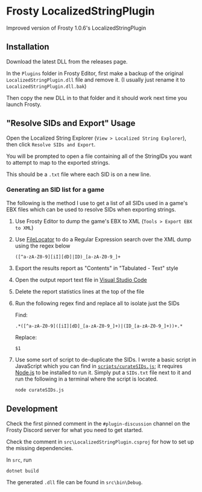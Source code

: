 # Frosty LocalizedStringPlugin
Improved version of Frosty 1.0.6's LocalizedStringPlugin

## Installation

Download the latest DLL from the releases page.

In the `Plugins` folder in Frosty Editor, first make a backup of the original `LocalizedStringPlugin.dll` file and remove it. (I usually just rename it to `LocalizedStringPlugin.dll.bak`)

Then copy the new DLL in to that folder and it should work next time you launch Frosty.

## "Resolve SIDs and Export" Usage

Open the Localized String Explorer (`View > Localized String Explorer`), then click `Resolve SIDs and Export`.

You will be prompted to open a file containing all of the StringIDs you want to attempt to map to the exported strings.

This should be a `.txt` file where each SID is on a new line.

### Generating an SID list for a game

The following is the method I use to get a list of all SIDs used in a game's EBX files which can be used to resolve SIDs when exporting strings.

1. Use Frosty Editor to dump the game's EBX to XML (`Tools > Export EBX to XML`)

2. Use [FileLocator](https://www.mythicsoft.com/filelocatorlite/download/) to do a Regular Expression search over the XML dump using the regex below
    ```regexp
    ([^a-zA-Z0-9][iI][dD]|ID)_[a-zA-Z0-9_]+
    ```

3. Export the results report as "Contents" in "Tabulated - Text" style

4. Open the output report text file in [Visual Studio Code](https://code.visualstudio.com/)

5. Delete the report statistics lines at the top of the file

6. Run the following regex find and replace all to isolate just the SIDs

    Find:
    ```regexp
    .*([^a-zA-Z0-9]([iI][dD]_[a-zA-Z0-9_]+)|(ID_[a-zA-Z0-9_]+))+.*
    ```
    Replace:
    ```text
    $1
    ```

7. Use some sort of script to de-duplicate the SIDs.
  I wrote a basic script in JavaScript which you can find in [`scripts/curateSIDs.js`](scripts/curateSIDs.js); it requires [Node.js](https://nodejs.org) to be installed to run it.
  Simply put a `SIDs.txt` file next to it and run the following in a terminal where the script is located.
  
    ```sh
    node curateSIDs.js
    ```

## Development

Check the first pinned comment in the `#plugin-discussion` channel on the Frosty Discord server for what you need to get started.

Check the comment in `src\LocalizedStringPlugin.csproj` for how to set up the missing dependencies.

In `src`, run

```sh
dotnet build
```

The generated `.dll` file can be found in `src\bin\Debug`.
